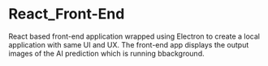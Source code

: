 # React_Front-End

React based front-end application wrapped using Electron to create a local application with same UI and UX. The front-end app displays the output images of the AI prediction which is running bbackground.
